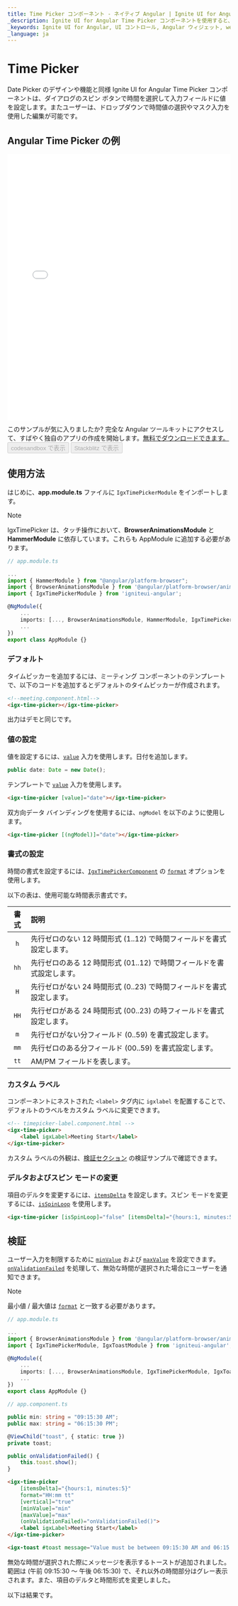 ```yaml
---
title: Time Picker コンポーネント - ネイティブ Angular | Ignite UI for Angular
_description: Ignite UI for Angular Time Picker コンポーネントを使用すると、スピン ボタンがあるダイアログから時間を選択し、入力フィールドに値が設定されます。
_keywords: Ignite UI for Angular, UI コントロール, Angular ウィジェット, web ウィジェット, UI ウィジェット, Angular, ネイティブ Angular コンポーネント スィート, ネイティブ Angular コントロール, ネイティブ Angular コンポーネント ライブラリ, ネイティブ Angular コンポーネント, Angular Time Picker コンポーネント, Angular Time Picker コントロール、Time Picker, Angular Time Picker
_language: ja
---
```


# Time Picker
<p class="highlight">Date Picker のデザインや機能と同様 Ignite UI for Angular Time Picker コンポーネントは、ダイアログのスピン ボタンで時間を選択して入力フィールドに値を設定します。またユーザーは、ドロップダウンで時間値の選択やマスク入力を使用した編集が可能です。</p>
<div class="divider--half"></div>

## Angular Time Picker の例
<div class="sample-container loading" style="height: 600px;">
    <iframe id="time-picker-sample" frameborder="0" seamless="" width="100%" height="100%" src="{environment:demosBaseUrl}/scheduling/timepicker-sample-1" onload="onSampleIframeContentLoaded(this);" alt="Angular Time Picker の例"></iframe>
</div>
<p style="margin: 0;padding-top: 0.5rem">このサンプルが気に入りましたか? 完全な Angular ツールキットにアクセスして、すばやく独自のアプリの作成を開始します。<a class="no-external-icon mchNoDecorate trackCTA" target="_blank" href="https://www.infragistics.com/products/ignite-ui-angular/download" data-xd-ga-action="Download" data-xd-ga-label="Ignite UI for Angular">無料でダウンロードできます。</a></p>
<div>
<button data-localize="codesandbox" disabled class="codesandbox-btn" data-iframe-id="time-picker-sample" data-demos-base-url="{environment:demosBaseUrl}">codesandbox で表示</button>
<button data-localize="stackblitz" disabled class="stackblitz-btn" data-iframe-id="time-picker-sample" data-demos-base-url="{environment:demosBaseUrl}">Stackblitz で表示</button>
</div>
<div class="divider--half"></div>

## 使用方法

はじめに、**app.module.ts** ファイルに `IgxTimePickerModule` をインポートします。

>[!NOTE]
>IgxTimePicker は、タッチ操作において、**BrowserAnimationsModule** と **HammerModule** に依存しています。これらも AppModule に追加する必要があります。

```typescript
// app.module.ts

...
import { HammerModule } from "@angular/platform-browser";
import { BrowserAnimationsModule } from '@angular/platform-browser/animations';
import { IgxTimePickerModule } from 'igniteui-angular';

@NgModule({
    ...
    imports: [..., BrowserAnimationsModule, HammerModule, IgxTimePickerModule],
    ...
})
export class AppModule {}
```
<div class="divider--half"></div>

### デフォルト

タイムピッカーを追加するには、ミーティング コンポーネントのテンプレートで、以下のコードを追加するとデフォルトのタイムピッカーが作成されます。

```html
<!--meeting.component.html-->
<igx-time-picker></igx-time-picker>
```

出力はデモと同じです。

<div class="divider--half"></div>

### 値の設定

値を設定するには、[`value`]({environment:angularApiUrl}/classes/igxtimepickercomponent.html#value) 入力を使用します。日付を追加します。

```typescript
public date: Date = new Date();
```

テンプレートで [`value`]({environment:angularApiUrl}/classes/igxtimepickercomponent.html#value) 入力を使用します。

```html
<igx-time-picker [value]="date"></igx-time-picker>
```

双方向データ バインディングを使用するには、`ngModel` を以下のように使用します。

```html
<igx-time-picker [(ngModel)]="date"></igx-time-picker>
```

### 書式の設定
時間の書式を設定するには、[`IgxTimePickerComponent`]({environment:angularApiUrl}/classes/igxtimepickercomponent.html) の [`format`]({environment:angularApiUrl}/classes/igxtimepickercomponent.html#format) オプションを使用します。

以下の表は、使用可能な時間表示書式です。

| 書式 | 説明 |
|:-------:|:-----------|
| `h` | 先行ゼロのない 12 時間形式 (1..12) で時間フィールドを書式設定します。 | 
| `hh` | 先行ゼロのある 12 時間形式 (01..12) で時間フィールドを書式設定します。 | 
| `H` | 先行ゼロがない 24 時間形式 (0..23) で時間フィールドを書式設定します。 | 
| `HH` | 先行ゼロがある 24 時間形式 (00..23) の時フィールドを書式設定します。 | 
| `m` | 先行ゼロがない分フィールド (0..59) を書式設定します。 |
| `mm` | 先行ゼロのある分フィールド (00..59) を書式設定します。 |
| `tt` | AM/PM フィールドを表します。 |

### カスタム ラベル
コンポーネントにネストされた `<label>` タグ内に `igxlabel` を配置することで、デフォルトのラベルをカスタム ラベルに変更できます。

````html
<!-- timepicker-label.component.html -->
<igx-time-picker>
    <label igxLabel>Meeting Start</label>
</igx-time-picker>
````

カスタム ラベルの外観は、[検証セクション](#検証) の検証サンプルで確認できます。


### デルタおよびスピン モードの変更

項目のデルタを変更するには、[`itemsDelta`]({environment:angularApiUrl}/classes/igxtimepickercomponent.html#itemsdelta) を設定します。スピン モードを変更するには、[`isSpinLoop`]({environment:angularApiUrl}/classes/igxtimepickercomponent.html#isspinloop) を使用します。

```html
<igx-time-picker [isSpinLoop]="false" [itemsDelta]="{hours:1, minutes:5}"></igx-time-picker>
```

## 検証

ユーザー入力を制限するために [`minValue`]({environment:angularApiUrl}/classes/igxtimepickercomponent.html#minvalue) および [`maxValue`]({environment:angularApiUrl}/classes/igxtimepickercomponent.html#maxvalue) を設定できます。[`onValidationFailed`]({environment:angularApiUrl}/classes/igxtimepickercomponent.html#onvalidationfailed) を処理して、無効な時間が選択された場合にユーザーを通知できます。

>[!NOTE]
>最小値 / 最大値は [`format`]({environment:angularApiUrl}/classes/igxtimepickercomponent.html#format) と一致する必要があります。

```typescript
// app.module.ts

...
import { BrowserAnimationsModule } from '@angular/platform-browser/animations';
import { IgxTimePickerModule, IgxToastModule } from 'igniteui-angular';

@NgModule({
    ...
    imports: [..., BrowserAnimationsModule, IgxTimePickerModule, IgxToastModule],
    ...
})
export class AppModule {}

// app.component.ts

public min: string = "09:15:30 AM";
public max: string = "06:15:30 PM";

@ViewChild("toast", { static: true })
private toast;

public onValidationFailed() {
    this.toast.show();
}
```

```html
<igx-time-picker
	[itemsDelta]="{hours:1, minutes:5}"
	format="HH:mm tt"
	[vertical]="true"
	[minValue]="min"
	[maxValue]="max"
	(onValidationFailed)="onValidationFailed()">
	<label igxLabel>Meeting Start</label>
</igx-time-picker>

<igx-toast #toast message="Value must be between 09:15:30 AM and 06:15:30 PM"></igx-toast>

```

無効な時間が選択された際にメッセージを表示するトーストが追加されました。範囲は (午前 09:15:30 〜 午後 06:15:30) で、それ以外の時間部分はグレー表示されます。また、項目のデルタと時間形式を変更しました。

以下は結果です。
<div class="sample-container loading" style="height: 540px;">
    <iframe id="time-picker-sample-4" frameborder="0" seamless width="100%" height="100%" data-src="{environment:demosBaseUrl}/scheduling/timepicker-sample-4" class="lazyload"></iframe>
</div>
<div>
<button data-localize="codesandbox" disabled class="codesandbox-btn" data-iframe-id="time-picker-sample-4" data-demos-base-url="{environment:demosBaseUrl}">codesandbox で表示</button>
<button data-localize="stackblitz" disabled class="stackblitz-btn" data-iframe-id="time-picker-sample-4" data-demos-base-url="{environment:demosBaseUrl}">Stackblitz で表示</button>
</div>
<div class="divider--half"></div>

## ドロップダウン モード

タイムピッカーをプロジェクトに追加する際にデフォルト (ダイアログ) モードに設定します。編集可能なモードに変更するには、[`mode`]({environment:angularApiUrl}/classes/igxdatepickercomponent.html#mode) 入力を [`dropdown`]({environment:angularApiUrl}/enums/interactionmode.html#dropdown) に設定します。

```typescript
// timePickerDropdown.component.ts

import { InteractionMode } from 'igniteui-angular';
...
public mode = InteractionMode.DropDown;
```

```html
<!--timePickerDropdown.component.html-->
<igx-time-picker [mode]="mode"></igx-time-picker>
```

または、タイムピッカーで [`mode`]({environment:angularApiUrl}/classes/igxtimepickercomponent.html#mode) を以下のように変更します。

```html
<!--timePickerDropdown.component.html-->
<igx-time-picker mode="dropdown"></igx-time-picker>
```

ユーザーは、12 時間と 24 時間形式で時間値を入力、編集、削除できます。  

**キーボード ナビゲーション**

マウス キャレットは、時、分、AM/PM プレースホルダーに配置できます。<kbd>上矢印</kbd>の押下またはマウス ホイールアップした後に時または分が増加します。<kbd>下矢印</kbd>または `マウスホイール ダウン`は反転操作に使用できます。

>[!NOTE]
>タイム ピッカーの [`minValue`]({environment:angularApiUrl}/classes/igxtimepickercomponent.html#minvalue) または [`maxValue`]({environment:angularApiUrl}/classes/igxtimepickercomponent.html#maxvalue) が設定され、[`isSpinLoop`]({environment:angularApiUrl}/classes/igxtimepickercomponent.html#isspinloop) が false の場合、時間スクロールは指定した最小/最大の時/分の値で停止します。

**キーボード操作**

* ドロップダウンを`開く`には、*クロック アイコン* をクリックし、<kbd>Space</kbd> または <kbd>Alt</kbd> + <kbd>Down</kbd> キーの組み合わせを押します。
* ドロップダウンを `Accept` や `Close` する場合、<kbd>Escape</kbd> または <kbd>Enter</kbd> キーを押します。
* マウスでタイムピッカー以外をクリックして入力した値を `Accept` してドロップダウンを `Close` します。
* ドロップダウンが開いて新しい値が `Accept` にタイプされた場合、タイムピッカーの外側をクリックまたは <kbd>Tab</kbd> を押してフォーカスを移動します。

以下は結果です。
<div class="sample-container loading" style="height:540px">
    <iframe id="timepicker-dropdown-iframe" data-src='{environment:demosBaseUrl}/scheduling/timepicker-dropdown' width="100%" height="100%" seamless frameBorder="0" class="lazyload"></iframe>
</div>
<div>
<button data-localize="codesandbox" disabled class="codesandbox-btn" data-iframe-id="timepicker-dropdown-iframe" data-demos-base-url="{environment:demosBaseUrl}">codesandbox で表示</button>
<button data-localize="stackblitz" disabled class="stackblitz-btn" data-iframe-id="timepicker-dropdown-iframe" data-demos-base-url="{environment:demosBaseUrl}">Stackblitz で表示</button>
</div>
<div class="divider--half"></div>

## 入力グループのテンプレート化

API (プロパティ、イベント、メソッド) を使用して要件によってタイムピッカーを構成し、コードで操作する方法を説明しました。次に入力グループの外観をカスタマイズします。

タイムピッカー内にネストした ng-template を IgxTimePickerTemplate ディレクティブでデコレートする必要があります。ng-template コンテキストは、次のメンバーを公開します。[`openDialog`]({environment:angularApiUrl}/classes/igxtimepickercomponent.html#opendialog) メソッドはタイムピッカーダイアログに使用できます。[`displayTime`]({environment:angularApiUrl}/classes/igxtimepickercomponent.html#displaytime) プロパティは書式設定の値を含みます。 [`value`]({environment:angularApiUrl}/classes/igxtimepickercomponent.html#value) は実際の値を含みます。ng-template 要素で変数を宣言して使用することができます。

以下の例では、デフォルトのラベル "Time" を変更して 2 つ目のアイコンを接尾辞として追加します。入力グループで `igx-hint` を使用して実際のタイム ピッカーの値を表示します。

```html
<igx-time-picker [value]="date">
    <ng-template
        igxTimePickerTemplate
        let-openDialog="openDialog"
        let-value="value"
        let-displayTime="displayTime">
        <igx-input-group (click)="openDialog()">
            <igx-prefix>
                <igx-icon>home</igx-icon>
            </igx-prefix>
            <label igxLabel>Home Time </label>
            <input igxInput [value]="displayTime" />
            <igx-suffix>
                <igx-icon>access_alarm</igx-icon>
            </igx-suffix>
            <igx-hint>{{value}}</igx-hint>
        </igx-input-group>
    </ng-template>
</igx-time-picker>
```
```typescript
public date: Date = new Date();
```

以下はテンプレート化されたタイム ピッカーです。
<div class="sample-container loading" style="height: 600px;">
    <iframe id="time-picker-sample-5" frameborder="0" seamless width="100%" height="100%" data-src="{environment:demosBaseUrl}/scheduling/timepicker-sample-5" class="lazyload"></iframe>
</div>
<div>
<button data-localize="codesandbox" class="codesandbox-btn" data-iframe-id="time-picker-sample-5" data-demos-base-url="{environment:demosBaseUrl}">codesandbox で表示</button>
<button data-localize="stackblitz" class="stackblitz-btn" data-iframe-id="time-picker-sample-5" data-demos-base-url="{environment:demosBaseUrl}">Stackblitz で表示</button>
</div>

## ドロップダウン モードのテンプレート化

<a href="#入力グループのテンプレート化">テンプレート入力グループ</a> セクションに記載されているすべての情報は、ドロップダウン モードのタイムピッカーを再テンプレート設定する際に適用できます。唯一の要件は、HTML 要素が `openDialog(target)` に渡されて、その要素が生成されているドロップダウンの配置ターゲットとして使用されることです。

```html
<igx-time-picker #picker [value]="today" format="HH:mm" mode="dropdown">
    <ng-template igxTimePickerTemplate let-openDialog="openDialog" let-value="value" let-displayTime="displayTime">
        <igx-input-group>
            <input #dropDownTarget igxInput [value]="displayTime" (blur)="onBlur(dropDownTarget.value, value, picker)"/>
            <igx-suffix>
                <igx-icon (click)="openDialog(dropDownTarget)">access_time</igx-icon>
            </igx-suffix>
        </igx-input-group>
    </ng-template>
</igx-time-picker>
```
```typescript
public today: Date = new Date();
```

>[!NOTE]
>テンプレート コンテキストで公開されている `displayTime` プロパティは**読み取り専用**です。上記の例では、双方向バインディングを実現するために、入力要素の **blur** イベントと組み合わせて使用​​されています。

```typescript
public today: Date = new Date();

public onBlur(inputValue: string, value: Date, picker: IgxTimePickerComponent) {
    const parts = inputValue.split(/[\s:]+/);

    const hour = parseInt(parts[0], 10);
    const minutes = parseInt(parts[1], 10);

    if (picker.validHourEntries.indexOf(hour) !== -1 && picker.validMinuteEntries.indexOf(minutes) !== -1) {
        value.setHours(hour, minutes);
    } else {
        throw new Error("This is not a valid hour.");
    }
}
```



## カスタム ボタン アクション
[`IgxTimePickerComponent`]({environment:angularApiUrl}/classes/igxtimepickercomponent.html) は、カスタム アクション ボタンをサポートします。これを実現するには、`igxTimePickerActions` ディレクティブセレクタでマークされた `ng-template` でボタンをラップします。

以下の例では、'CANCEL'、'OK'、'NOW' 操作用のカスタム操作ボタンが追加されています。

```html
<!-- sample.component.html -->

<igx-time-picker #picker format="HH:mm" mode="dropdown">
    <ng-template igxTimePickerActions>
        <div class="container action-buttons">
            <button igxButton="flat" (click)="picker.cancelButtonClick()">cancel</button>
            <button igxButton="flat" (click)="picker.okButtonClick()">ok</button>
            <button igxButton="flat" (click)="selectNow(picker)">now</button>
        </div>
    </ng-template>
</igx-time-picker>
```

```typescript
// sample.component.ts
...
public selectNow(timePicker: IgxTimePickerComponent) {
    timePicker.value = new Date();
    timePicker.close();
}
...
```

ドロップダウン、カスタム アクションと双方向バインディングをサポートする、再テンプレート化されたタイムピッカーです。
<div class="sample-container loading" style="height: 600px;">
    <iframe id="time-picker-sample-6" frameborder="0" seamless width="100%" height="100%" data-src="{environment:demosBaseUrl}/scheduling/timepicker-sample-6" class="lazyload"></iframe>
</div>
<div>
<button data-localize="codesandbox" class="codesandbox-btn" data-iframe-id="time-picker-sample-6" data-demos-base-url="{environment:demosBaseUrl}">codesandbox で表示</button>
<button data-localize="stackblitz" class="stackblitz-btn" data-iframe-id="time-picker-sample-6" data-demos-base-url="{environment:demosBaseUrl}">StackBlitz で表示</button>
</div>
<div class="divider--half"></div>

## スタイル設定

タイム ピッカーのスタイル設定は、すべてのテーマ関数とコンポーネント ミックスインが存在する `index` ファイルをインポートする必要があります。

```scss
@import '~igniteui-angular/lib/core/styles/themes/index';
``` 

[`igx-time-picker-theme`]({environment:sassApiUrl}/index.html#function-igx-dialog-theme) を拡張する新しいテーマを作成し、タイム ピッカーのスタイルを設定できるさまざまなパラメーターを受け取ります。

```scss
$my-time-picker-theme: igx-time-picker-theme(
  $text-color: #E4C8A5,
  $hover-text-color: #ECAA53,
  $selected-text-color: #ECAA53,
  $header-background: #ECAA53,
  $header-hour-text-color: #011627,
  $header-time-period-color: #011627,
  $background-color: #011627
);
```

>[!NOTE]
>タイム ピッカー ウィンドウのコンテンツの一部として使用される追加コンポーネント ([`IgxButton`](button.md) など) をスタイルするには、それぞれのコンポーネントに固有の追加テーマを作成し、ダイアログ ウィンドウのスコープ内のみに配置する必要があります (残りのアプリケーションの影響を受けません)。

タイム ピッカー ウィンドウは [`IgxOverlayService`](overlay-main.md) を使用するため、カスタム テーマがスタイルを設定するタイム ピッカー ウィンドウに適用されるように、ダイアログ ウィンドウが表示されたときに DOM に配置される特定のアウトレットを提供します。

タイム ピッカー内の項目は、コンポーネント `ホスト`の子孫**ではありません**。現在、`ドキュメント`本文の最後にあるデフォルトのオーバーレイ アウトレットに表示されています。これを変更するには、`overlaySettings` の [`outlet`]({environment:angularApiUrl}/interfaces/overlaysettings.html#outlet) プロパティを使用します。`outlet` は、オーバーレイ コンテナをレンダリングする場所を制御します。

以下でコンテナを配置する要素への参照を渡すことができます。

```html
<igx-time-picker #picker [overlaySettings]="{ outlet: element }">
</igx-time-picker>
```

```typescript
export class TimepickerStylingComponent {
    ...
    constructor(public element: ElementRef) {
    }
}
```

タイム ピッカーの項目がコンポーネントのホスト**内**に適切にレンダリングされます。つまり、カスタム テーマが有効になります。

>[!NOTE]
>[`IgxOverlayService`](overlay-main.md) を使用して表示される要素にテーマを提供するためのさまざまなオプションの詳細については、[こちら](overlay-main.md#スタイル設定)をご覧ください。

### テーマを含む

<div class="divider"></div>

最後にコンポーネントのテーマを**含めます**。

`$legacy-support` が `true` に設定されている場合、**テーマ**を以下のように含めます。

```scss
 @include igx-time-picker($my-time-picker-theme);
```
>[!NOTE]
>コンポーネントが [`Emulated`](themes/component-themes.md#表示のカプセル化) ViewEncapsulation を使用している場合、`::ng-deep` を使用してこのカプセル化を解除する必要があります。

```scss
:host {
     ::ng-deep {
        @include igx-time-picker($my-time-picker-theme);
    }
}
```

<div class="divider"></div>

`$legacy-support` が `false` (デフォルト) に設定されている場合、**css 変数** を以下のように含めます。

```scss
@include igx-css-vars($my-time-picker-theme);
```

>[!NOTE]
>コンポーネントが [`Emulated`](themes/component-themes.md#表示のカプセル化) ViewEncapsulation を使用している場合においても、変数をオーバーライドするにはグローバル セレクターが必要なため、`:host` を使用する必要があります。

```scss
:host {
    @include igx-css-vars($my-time-picker-theme);
}
```

### デモ
<div class="sample-container loading" style="height: 600px;">
    <iframe id="time-picker-styling" frameborder="0" seamless width="100%" height="100%" data-src="{environment:demosBaseUrl}/scheduling/timepicker-styling" class="lazyload"></iframe>
</div>
<div>
<button data-localize="codesandbox" class="codesandbox-btn" data-iframe-id="time-picker-styling" data-demos-base-url="{environment:demosBaseUrl}">codesandbox で表示</button>
<button data-localize="stackblitz" class="stackblitz-btn" data-iframe-id="time-picker-styling" data-demos-base-url="{environment:demosBaseUrl}">StackBlitz で表示</button>
</div>
<div class="divider--half"></div>

## API リファレンス
<div class="divider--half"></div>

* [IgxIconComponent]({environment:angularApiUrl}/classes/igxiconcomponent.html)
* [IgxInputDirective]({environment:angularApiUrl}/classes/igxinputdirective.html)
* [IgxInputGroupComponent]({environment:angularApiUrl}/classes/igxinputgroupcomponent.html)
* [IgxTimePickerComponent]({environment:angularApiUrl}/classes/igxtimepickercomponent.html)
* [IgxTimePickerComponent スタイル]({environment:sassApiUrl}/index.html#function-igx-time-picker-theme)
* [IgxOverlayService]({environment:angularApiUrl}/classes/igxoverlayservice.html)
* [IgxOverlay スタイル]({environment:sassApiUrl}/index.html#function-igx-overlay-theme)

## その他のリソース
<div class="divider--half"></div>

コミュニティに参加して新しいアイデアをご提案ください。
* [Ignite UI for Angular **フォーラム** (英語)](https://www.infragistics.com/community/forums/f/ignite-ui-for-angular)
* [Ignite UI for Angular **GitHub** (英語)](https://github.com/IgniteUI/igniteui-angular)
